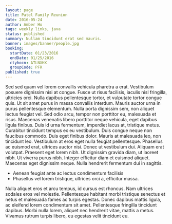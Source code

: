 ```yaml
---
layout: page
title: Patel Family Reunion
date: 2016-05-24
author: Amber Ho
tags: weekly links, java
status: published
summary: Nullam tincidunt erat sed mauris.
banner: images/banner/people.jpg
booking:
  startDate: 01/23/2016
  endDate: 01/25/2016
  ctyhocn: ATLNXHX
  groupCode: PFR
published: true
---
```

Sed sed quam vel lorem convallis vehicula pharetra a erat. Vestibulum posuere dignissim nisi at congue. Fusce ut risus facilisis, iaculis nisl fringilla, ultricies orci. Nulla dapibus pellentesque tortor, et vulputate tortor congue quis. Ut sit amet purus in massa convallis interdum. Mauris auctor urna in purus pellentesque elementum. Nulla porta dignissim sem, non aliquet lectus feugiat vel. Sed odio arcu, tempor non porttitor eu, malesuada et risus. Maecenas venenatis libero porttitor neque vehicula, eget dapibus ligula finibus. Duis id urna fermentum, imperdiet lacus at, tristique metus.
Curabitur tincidunt tempus ex eu vestibulum. Duis congue neque non faucibus commodo. Duis eget finibus dolor. Mauris at malesuada leo, non tincidunt leo. Vestibulum at eros eget nulla feugiat pellentesque. Phasellus ac euismod erat, ultrices auctor nisi. Donec ut vestibulum dui. Aliquam erat volutpat. Praesent eget lorem nibh. Ut dignissim gravida diam, ut laoreet nibh. Ut viverra purus nibh. Integer efficitur diam et euismod aliquet. Maecenas eget dignissim neque. Nulla hendrerit fermentum dui in sagittis.

* Aenean feugiat ante ac lectus condimentum facilisis
* Phasellus vel lorem tristique, ultrices orci a, efficitur massa.

Nulla aliquet eros et arcu tempus, id cursus est rhoncus. Nam ultrices sodales eros vel molestie. Pellentesque habitant morbi tristique senectus et netus et malesuada fames ac turpis egestas. Donec dapibus mattis ligula, ac eleifend lorem condimentum sit amet. Pellentesque fringilla tincidunt dapibus. Morbi nulla lorem, aliquet nec hendrerit vitae, mattis a metus. Vivamus rutrum turpis libero, eu egestas velit tincidunt eu.
